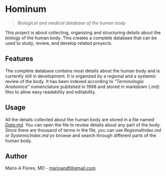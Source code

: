 # Hominum
>*Biological and medical database of the human body*

This project is about collecting, organizing and structuring details about the biology of the human body. This creates a complete database that can be used to study, review, and develop related proyects.

## Features

The complete database contains most details about the human body and is currently still in development. It is organized by a regional and a systemic review of the body. It has been indexed according to *"Terminologia Anatomica"* nomenclature published in 1998 and stored in markdown (.md) files to allow easy readability and editability.

## Usage

All the details collected about the human body are stored in a file named [*Data.md*](./Data.md). You can open the file to review details about any part of the body. Since there are thousand of terms in the file, you can use *RegionalIndex.md* or *SystemicIndex.md* yo browse and search through different parts of the human body.

## Author

Mario A Flores, MD - marioandf@gmail.com
